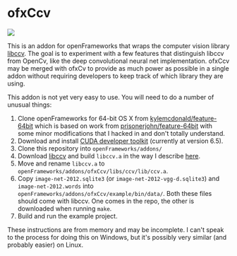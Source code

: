 # ofxCcv

![](https://farm8.staticflickr.com/7415/16250786748_f0e3984e19_o.png)

This is an addon for openFrameworks that wraps the computer vision library [libccv](libccv.org). The goal is to experiment with a few features that distinguish libccv from OpenCv, like the deep convolutional neural net implementation. ofxCcv may be merged with ofxCv to provide as much power as possible in a single addon without requiring developers to keep track of which library they are using.

This addon is not yet very easy to use. You will need to do a number of unusual things:

1. Clone openFrameworks for 64-bit OS X from [kylemcdonald/feature-64bit](https://github.com/kylemcdonald/openFrameworks/tree/feature-64bit) which is based on work from [prisonerjohn/feature-64bit](https://github.com/prisonerjohn/openFrameworks/tree/feature-64bit) with some minor modifications that I hacked in and don't totally understand.
2. Download and install [CUDA developer toolkit](https://developer.nvidia.com/cuda-toolkit) (currently at version 6.5).
3. Clone this repository into `openFrameworks/addons/`
4. Download [libccv](http://libccv.org/) and build `libccv.a` in the way I describe [here](https://github.com/liuliu/ccv/issues/131#issue-56143724).
5. Move and rename `libccv.a` to `openFrameworks/addons/ofxCcv/libs/ccv/lib/ccv.a`.
6. Copy `image-net-2012.sqlite3` (or `image-net-2012-vgg-d.sqlite3`) and `image-net-2012.words` into `openFrameworks/addons/ofxCcv/example/bin/data/`. Both these files should come with libccv. One comes in the repo, the other is downloaded when running `make`.
7. Build and run the example project.

These instructions are from memory and may be incomplete. I can't speak to the process for doing this on Windows, but it's possibly very similar (and probably easier) on Linux.